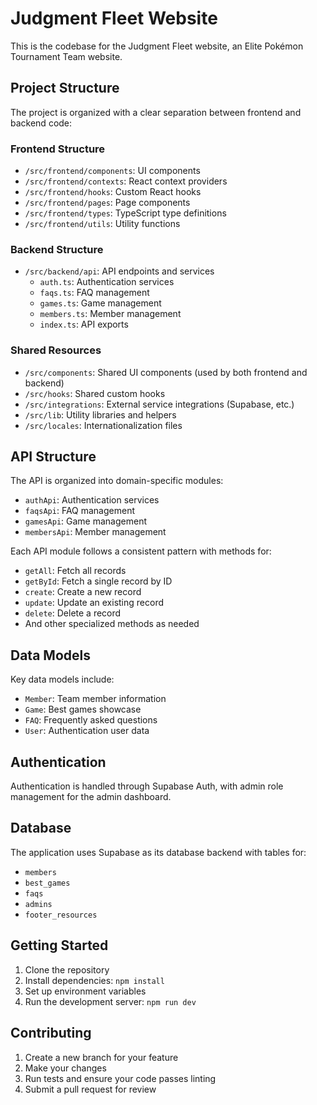
# Judgment Fleet Website

This is the codebase for the Judgment Fleet website, an Elite Pokémon Tournament Team website.

## Project Structure

The project is organized with a clear separation between frontend and backend code:

### Frontend Structure

- `/src/frontend/components`: UI components
- `/src/frontend/contexts`: React context providers
- `/src/frontend/hooks`: Custom React hooks
- `/src/frontend/pages`: Page components
- `/src/frontend/types`: TypeScript type definitions
- `/src/frontend/utils`: Utility functions

### Backend Structure

- `/src/backend/api`: API endpoints and services
  - `auth.ts`: Authentication services
  - `faqs.ts`: FAQ management
  - `games.ts`: Game management
  - `members.ts`: Member management
  - `index.ts`: API exports

### Shared Resources

- `/src/components`: Shared UI components (used by both frontend and backend)
- `/src/hooks`: Shared custom hooks
- `/src/integrations`: External service integrations (Supabase, etc.)
- `/src/lib`: Utility libraries and helpers
- `/src/locales`: Internationalization files

## API Structure

The API is organized into domain-specific modules:

- `authApi`: Authentication services
- `faqsApi`: FAQ management
- `gamesApi`: Game management 
- `membersApi`: Member management

Each API module follows a consistent pattern with methods for:
- `getAll`: Fetch all records
- `getById`: Fetch a single record by ID
- `create`: Create a new record
- `update`: Update an existing record
- `delete`: Delete a record
- And other specialized methods as needed

## Data Models

Key data models include:

- `Member`: Team member information
- `Game`: Best games showcase
- `FAQ`: Frequently asked questions
- `User`: Authentication user data

## Authentication

Authentication is handled through Supabase Auth, with admin role management for the admin dashboard.

## Database

The application uses Supabase as its database backend with tables for:
- `members`
- `best_games`
- `faqs`
- `admins`
- `footer_resources`

## Getting Started

1. Clone the repository
2. Install dependencies: `npm install`
3. Set up environment variables
4. Run the development server: `npm run dev`

## Contributing

1. Create a new branch for your feature
2. Make your changes
3. Run tests and ensure your code passes linting
4. Submit a pull request for review
